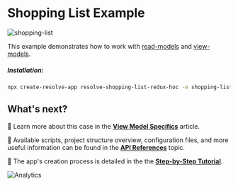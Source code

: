 # Shopping List Example

![shopping-list](https://user-images.githubusercontent.com/19663260/44575926-f3613580-a795-11e8-825f-670c36b843dd.png)

This example demonstrates how to work with [read-models](https://reimagined.github.io/resolve/docs/read-side#read-models) and [view-models](https://reimagined.github.io/resolve/docs/read-side#view-model-specifics).

##### Installation:

```sh
npx create-resolve-app resolve-shopping-list-redux-hoc -e shopping-list-redux-hoc
```

## What's next?

📑 Learn more about this case in the [**View Model Specifics**](https://reimagined.github.io/resolve/docs/read-side#view-model-specifics) article.

📑 Available scripts, project structure overview, configuration files, and more useful information can be found in the [**API References**](https://reimagined.github.io/resolve/docs/api-reference) topic.

📑 The app's creation process is detailed in the the [**Step-by-Step Tutorial**](https://reimagined.github.io/resolve/docs/tutorial).

![Analytics](https://ga-beacon.appspot.com/UA-118635726-1/examples-shopping-list-readme?pixel)
